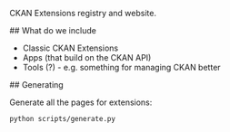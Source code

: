 CKAN Extensions registry and website.

## What do we include

* Classic CKAN Extensions
* Apps (that build on the CKAN API)
* Tools (?) - e.g. something for managing CKAN better

## Generating

Generate all the pages for extensions:

```
python scripts/generate.py
```

